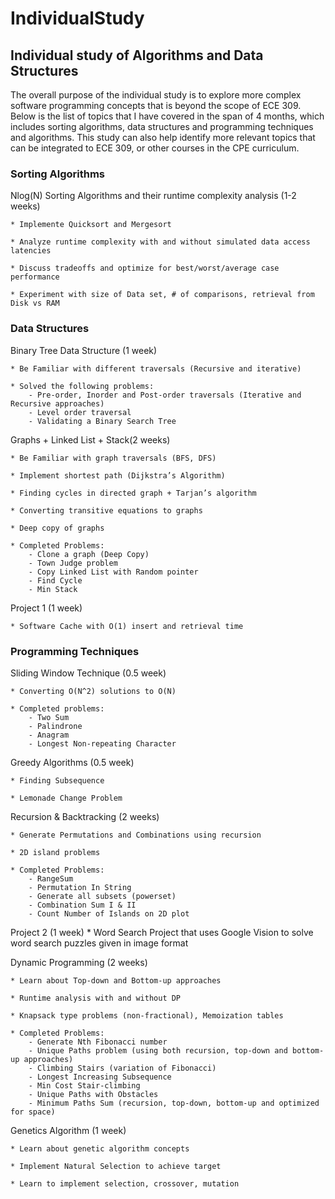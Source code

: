 # IndividualStudy
## Individual study of Algorithms and Data Structures ##

The overall purpose of the individual study is to explore more complex software programming concepts that is beyond the scope of ECE 309. Below is the list of topics that I have covered in the span of 4 months, which includes sorting algorithms, data structures and programming techniques and algorithms. This study can also help identify more relevant topics that can be integrated to ECE 309, or other courses in the CPE curriculum.

### Sorting Algorithms ###
Nlog(N) Sorting Algorithms and their runtime complexity analysis (1-2 weeks)

	* Implemente Quicksort and Mergesort 
	
	* Analyze runtime complexity with and without simulated data access latencies 
	
	* Discuss tradeoffs and optimize for best/worst/average case performance
	
	* Experiment with size of Data set, # of comparisons, retrieval from Disk vs RAM
	
### Data Structures ###

Binary Tree Data Structure (1 week)

	* Be Familiar with different traversals (Recursive and iterative)
	
	* Solved the following problems:
		- Pre-order, Inorder and Post-order traversals (Iterative and Recursive approaches)
		- Level order traversal
		- Validating a Binary Search Tree
	
Graphs + Linked List + Stack(2 weeks)

	* Be Familiar with graph traversals (BFS, DFS)
	
	* Implement shortest path (Dijkstra’s Algorithm)
	
	* Finding cycles in directed graph + Tarjan’s algorithm
	
	* Converting transitive equations to graphs
	
	* Deep copy of graphs
		
	* Completed Problems: 
		- Clone a graph (Deep Copy)
		- Town Judge problem 
		- Copy Linked List with Random pointer
		- Find Cycle
		- Min Stack
	

 Project 1 (1 week)

	* Software Cache with O(1) insert and retrieval time

### Programming Techniques ###

Sliding Window Technique (0.5 week) 

	* Converting O(N^2) solutions to O(N)
	
	* Completed problems:
		- Two Sum
		- Palindrone
		- Anagram
		- Longest Non-repeating Character
	
Greedy Algorithms (0.5 week)

	* Finding Subsequence
	
	* Lemonade Change Problem
	
	
Recursion & Backtracking (2 weeks)

	* Generate Permutations and Combinations using recursion
	
	* 2D island problems
	
	* Completed Problems:
		- RangeSum 
		- Permutation In String
		- Generate all subsets (powerset)
		- Combination Sum I & II
		- Count Number of Islands on 2D plot
		
Project 2 (1 week)
	* Word Search Project that uses Google Vision to solve word search puzzles given in image format
	
Dynamic Programming (2 weeks)

	* Learn about Top-down and Bottom-up approaches
	
	* Runtime analysis with and without DP 
	
	* Knapsack type problems (non-fractional), Memoization tables
	
	* Completed Problems: 
		- Generate Nth Fibonacci number
		- Unique Paths problem (using both recursion, top-down and bottom-up approaches)
		- Climbing Stairs (variation of Fibonacci)
		- Longest Increasing Subsequence
		- Min Cost Stair-climbing
		- Unique Paths with Obstacles
		- Minimum Paths Sum (recursion, top-down, bottom-up and optimized for space)
	
Genetics Algorithm (1 week)

	* Learn about genetic algorithm concepts
	
	* Implement Natural Selection to achieve target
	
	* Learn to implement selection, crossover, mutation

